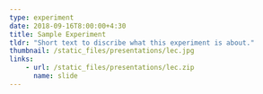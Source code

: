 ```yaml
---
type: experiment
date: 2018-09-16T8:00:00+4:30
title: Sample Experiment
tldr: "Short text to discribe what this experiment is about."
thumbnail: /static_files/presentations/lec.jpg
links: 
    - url: /static_files/presentations/lec.zip
      name: slide
---
```

